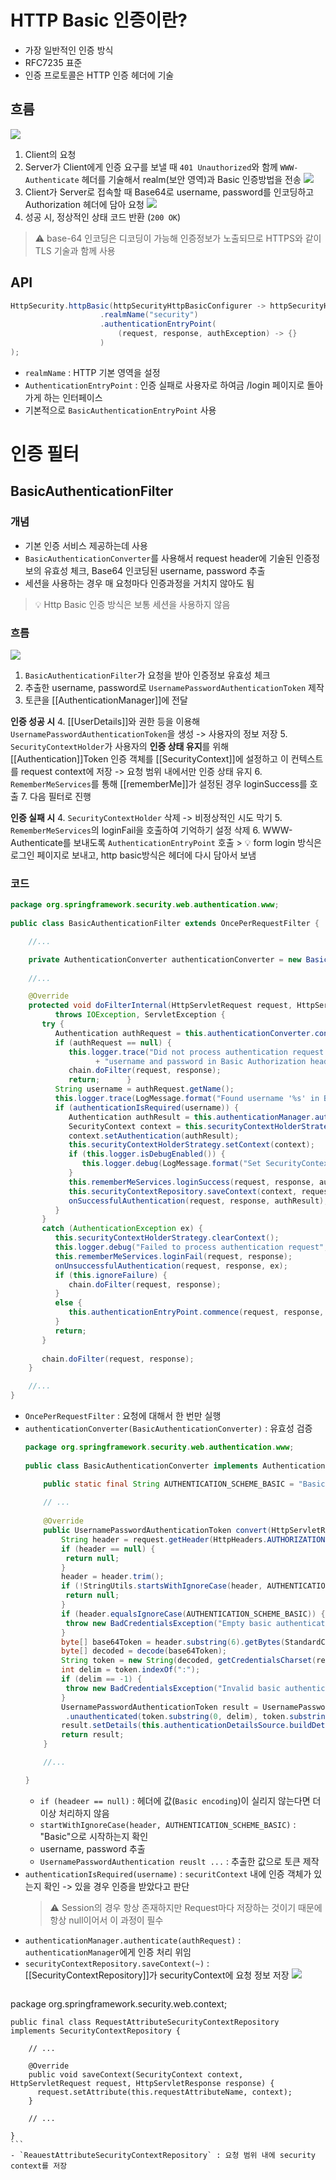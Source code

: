# HTTP Basic 인증이란?
- 가장 일반적인 인증 방식
- RFC7235 표준
- 인증 프로토콜은 HTTP 인증 헤더에 기술
## 흐름
![](https://i.imgur.com/x7S9Map.png)
1. Client의 요청
2. Server가 Client에게 인증 요구를 보낼 때 `401 Unauthorized`와 함께 `WWW-Authenticate` 헤더를 기술해서 realm(보안 영역)과 Basic 인증방법을 전송
	![](https://i.imgur.com/GwWbC8j.png)
3. Client가 Server로 접속할 때 Base64로 username, password를 인코딩하고 Authorization 헤더에 담아 요청
	![](https://i.imgur.com/zGCBmtP.png)
4. 성공 시, 정상적인 상태 코드 반환 (`200 OK`)

> ⚠️ base-64 인코딩은 디코딩이 가능해 인증정보가 노출되므로 HTTPS와 같이 TLS 기술과 함께 사용
## API
```java
HttpSecurity.httpBasic(httpSecurityHttpBasicConfigurer -> httpSecurityHttpBasicConfigurer
					.realmName("security")
					.authenticationEntryPoint(
						(request, response, authException) -> {}
					)
);
```
- `realmName` : HTTP 기본 영역을 설정
- `AuthenticationEntryPoint` : 인증 실패로 사용자로 하여금 /login 페이지로 돌아가게 하는 인터페이스
- 기본적으로 `BasicAuthenticationEntryPoint` 사용
# 인증 필터
## BasicAuthenticationFilter
### 개념
- 기본 인증 서비스 제공하는데 사용
- `BasicAuthenticationConverter`를 사용해서 request header에 기술된 인증정보의 유효성 체크, Base64 인코딩된 username, password 추출
- 세션을 사용하는 경우 매 요청마다 인증과정을 거치지 않아도 됨
> 💡 Http Basic 인증 방식은 보통 세션을 사용하지 않음
### 흐름
![](https://i.imgur.com/JW3BCO0.png)
1. `BasicAuthenticationFilter`가 요청을 받아 인증정보 유효성 체크
2. 추출한 username, password로 `UsernamePasswordAuthenticationToken` 제작
3. 토큰을 [[AuthenticationManager]]에 전달

**인증 성공 시**
4. [[UserDetails]]와 권한 등을 이용해 `UsernamePasswordAuthenticationToken`을 생성 -> 사용자의 정보 저장
5. `SecurityContextHolder`가 사용자의 **인증 상태 유지**를 위해 [[Authentication]]Token 인증 객체를 [[SecurityContext]]에 설정하고 이 컨텍스트를 request context에 저장 -> 요청 범위 내에서만 인증 상태 유지
6. `RememberMeServices`를 통해 [[rememberMe]]가 설정된 경우 loginSuccess를 호출
7. 다음 필터로 진행

**인증 실패 시**
4. `SecurityContextHolder` 삭제 -> 비정상적인 시도 막기
5. `RememberMeServices`의 loginFail을 호출하여 기억하기 설정 삭제
6. WWW-Authenticate를 보내도록 `AuthenticationEntryPoint` 호출
	> 💡 form login 방식은 로그인 페이지로 보내고, http basic방식은 헤더에 다시 담아서 보냄
### 코드
```java
package org.springframework.security.web.authentication.www;  
  
public class BasicAuthenticationFilter extends OncePerRequestFilter {  

	//...

	private AuthenticationConverter authenticationConverter = new BasicAuthenticationConverter();
	
	//...

	@Override  
	protected void doFilterInternal(HttpServletRequest request, HttpServletResponse response, FilterChain chain)  
	      throws IOException, ServletException {  
	   try {  
	      Authentication authRequest = this.authenticationConverter.convert(request);  
	      if (authRequest == null) {  
	         this.logger.trace("Did not process authentication request since failed to find "  
	               + "username and password in Basic Authorization header");  
	         chain.doFilter(request, response);  
	         return;      }  
	      String username = authRequest.getName();  
	      this.logger.trace(LogMessage.format("Found username '%s' in Basic Authorization header", username));  
	      if (authenticationIsRequired(username)) {  
	         Authentication authResult = this.authenticationManager.authenticate(authRequest);  
	         SecurityContext context = this.securityContextHolderStrategy.createEmptyContext();  
	         context.setAuthentication(authResult);  
	         this.securityContextHolderStrategy.setContext(context);  
	         if (this.logger.isDebugEnabled()) {  
	            this.logger.debug(LogMessage.format("Set SecurityContextHolder to %s", authResult));  
	         }  
	         this.rememberMeServices.loginSuccess(request, response, authResult);  
	         this.securityContextRepository.saveContext(context, request, response);  
	         onSuccessfulAuthentication(request, response, authResult);  
	      }  
	   }  
	   catch (AuthenticationException ex) {  
	      this.securityContextHolderStrategy.clearContext();  
	      this.logger.debug("Failed to process authentication request", ex);  
	      this.rememberMeServices.loginFail(request, response);  
	      onUnsuccessfulAuthentication(request, response, ex);  
	      if (this.ignoreFailure) {  
	         chain.doFilter(request, response);  
	      }  
	      else {  
	         this.authenticationEntryPoint.commence(request, response, ex);  
	      }  
	      return;  
	   }  
	  
	   chain.doFilter(request, response);  
	}

	//...
}
```
- `OncePerRequestFilter` : 요청에 대해서 한 번만 실행
- `authenticationConverter(BasicAuthenticationConverter)` : 유효성 검증
	```java
	package org.springframework.security.web.authentication.www;  
	  
	public class BasicAuthenticationConverter implements AuthenticationConverter {  
	
		public static final String AUTHENTICATION_SCHEME_BASIC = "Basic";
	  
		// ...
		
		@Override  
		public UsernamePasswordAuthenticationToken convert(HttpServletRequest request) {  
			String header = request.getHeader(HttpHeaders.AUTHORIZATION);  
			if (header == null) {  
			 return null;  
			}  
			header = header.trim();  
			if (!StringUtils.startsWithIgnoreCase(header, AUTHENTICATION_SCHEME_BASIC)) {  
			 return null;  
			}  
			if (header.equalsIgnoreCase(AUTHENTICATION_SCHEME_BASIC)) {  
			 throw new BadCredentialsException("Empty basic authentication token");  
			}  
			byte[] base64Token = header.substring(6).getBytes(StandardCharsets.UTF_8);  
			byte[] decoded = decode(base64Token);  
			String token = new String(decoded, getCredentialsCharset(request));  
			int delim = token.indexOf(":");  
			if (delim == -1) {  
			 throw new BadCredentialsException("Invalid basic authentication token");  
			}  
			UsernamePasswordAuthenticationToken result = UsernamePasswordAuthenticationToken  
			 .unauthenticated(token.substring(0, delim), token.substring(delim + 1));  
			result.setDetails(this.authenticationDetailsSource.buildDetails(request));  
			return result;  
		}  
	
		//...
	
	}
	```
	- `if (headeer == null)` : 헤더에 값(`Basic encoding`)이 실리지 않는다면 더 이상 처리하지 않음
	- `startWithIgnoreCase(header, AUTHENTICATION_SCHEME_BASIC)` : "Basic"으로 시작하는지 확인
	- username, password 추출
	- `UsernamePasswordAuthentication reuslt ...` : 추출한 값으로 토큰 제작
-  `authenticationIsRequired(username)` : `securitContext` 내에 인증 객체가 있는지 확인 -> 있을 경우 인증을 받았다고 판단
	> ⚠️ Session의 경우 항상 존재하지만 Request마다 저장하는 것이기 때문에 항상 null이어서 이 과정이 필수
- `authenticationManager.authenticate(authRequest)` : `authenticationManager`에게 인증 처리 위임
- `securityContextRepository.saveContext(~)` : [[SecurityContextRepository]]가 securityContext에 요청 정보 저장
	![](https://i.imgur.com/68eO7EF.png)
	```java
package org.springframework.security.web.context;  
  
	public final class RequestAttributeSecurityContextRepository implements SecurityContextRepository {  
	
		// ...
		
		@Override  
		public void saveContext(SecurityContext context, HttpServletRequest request, HttpServletResponse response) {  
		  request.setAttribute(this.requestAttributeName, context);  
		}  
		
		// ...
		
	}
	```
	- `ReauestAttributeSecurityContextRepository` : 요청 범위 내에 security context를 저장